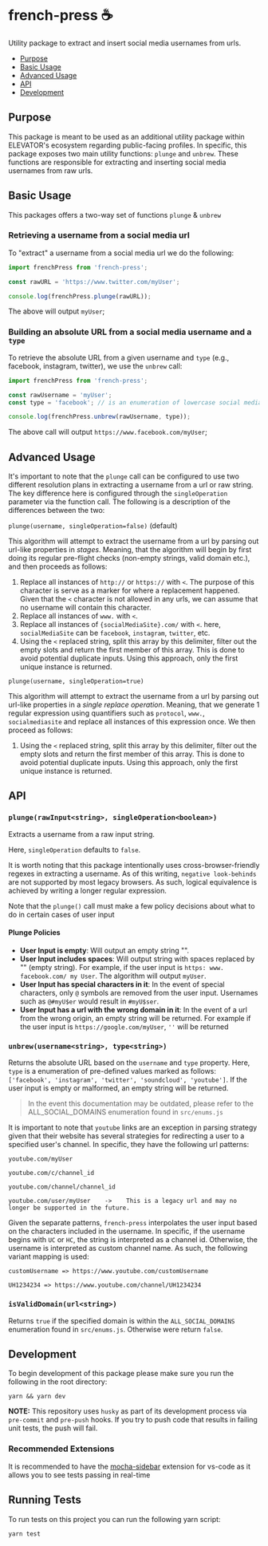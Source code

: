 # french-press ☕️

Utility package to extract and insert social media usernames from urls.

-   [Purpose](#purpose)
-   [Basic Usage](#Basic-Usage)
-   [Advanced Usage](#Advanced-Usage)
-   [API](#API)
-   [Development](#Development)

## Purpose

This package is meant to be used as an additional utility package within ELEVATOR's ecosystem regarding
public-facing profiles. In specific, this package exposes two main utility functions: `plunge` and `unbrew`. These functions are responsible for extracting and inserting social media usernames from raw urls.

## Basic Usage

This packages offers a two-way set of functions `plunge` & `unbrew`

### Retrieving a username from a social media url

To "extract" a username from a social media url we do the following:

```js
import frenchPress from 'french-press';

const rawURL = 'https://www.twitter.com/myUser';

console.log(frenchPress.plunge(rawURL));
```

The above will output `myUser`;

### Building an absolute URL from a social media username and a `type`

To retrieve the absolute URL from a given username and `type` (e.g., facebook, instagram, twitter), we use the `unbrew` call:

```js
import frenchPress from 'french-press';

const rawUsername = 'myUser';
const type = 'facebook'; // is an enumeration of lowercase social media domains.

console.log(frenchPress.unbrew(rawUsername, type));
```

The above call will output `https://www.facebook.com/myUser`;

## Advanced Usage

It's important to note that the `plunge` call can be configured to use two different resolution plans in extracting a username from a url or raw string. The key difference here is configured through the `singleOperation` parameter via the function call. The following is a description of the differences between the two:

`plunge(username, singleOperation=false)` (default)

This algorithm will attempt to extract the username from a url by parsing out url-like properties in _stages_. Meaning, that the algorithm will begin by first doing its regular pre-flight checks (non-empty strings, valid domain etc.), and then proceeds as follows:

1. Replace all instances of `http://` or `https://` with `<`. The purpose of this character is serve as a marker for where a replacement happened. Given that the `<` character is not allowed in any urls, we can assume that no username will contain this character.
2. Replace all instances of `www.` with `<`.
3. Replace all instances of `{socialMediaSite}.com/` with `<`. here, `socialMediaSite` can be `facebook`, `instagram`, `twitter`, etc.
4. Using the `<` replaced string, split this array by this delimiter, filter out the empty slots and return the first member of this array. This is done to avoid potential duplicate inputs. Using this approach, only the first unique instance is returned.

`plunge(username, singleOperation=true)`

This algorithm will attempt to extract the username from a url by parsing out url-like properties in a _single replace operation_. Meaning, that we generate 1 regular expression using quantifiers such as `protocol`, `www.`, `socialmediasite` and replace all instances of this expression once. We then proceed as follows:

1. Using the `<` replaced string, split this array by this delimiter, filter out the empty slots and return the first member of this array. This is done to avoid potential duplicate inputs. Using this approach, only the first unique instance is returned.

## API

### `plunge(rawInput<string>, singleOperation<boolean>)`

Extracts a username from a raw input string.

Here, `singleOperation` defaults to `false`.

It is worth noting that this package intentionally uses cross-browser-friendly regexes in extracting a username. As of this writing, `negative look-behinds` are not supported by most legacy browsers. As such, logical equivalence is achieved by writing a longer regular expression.

Note that the `plunge()` call must make a few policy decisions about what to do in certain cases of user input

#### Plunge Policies

-   **User Input is empty**: Will output an empty string "".
-   **User Input includes spaces**: Will output string with spaces replaced by "" (empty string). For example, if the user input is `https: www. facebook.com/ my User`. The algorithm will output `myUser`.
-   **User Input has special characters in it**: In the event of special characters, only `@` symbols are removed from the user input. Usernames such as `@#myU$er` would result in `#myU$ser`.
-   **User Input has a url with the wrong domain in it**: In the event of a url from the wrong origin, an empty string will be returned. For example if the user input is `https://google.com/myUser`, `''` will be returned

### `unbrew(username<string>, type<string>)`

Returns the absolute URL based on the `username` and `type` property. Here, `type` is a enumeration of pre-defined values marked as follows: `['facebook', 'instagram', 'twitter', 'soundcloud', 'youtube']`. If the user input is empty or malformed, an empty string will be returned.

> In the event this documentation may be outdated, please refer to the ALL_SOCIAL_DOMAINS enumeration found in `src/enums.js`

It is important to note that `youtube` links are an exception in parsing strategy given that their website has several strategies for redirecting a user to a specified user's channel. In specific, they have the following url patterns:

```
youtube.com/myUser

youtube.com/c/channel_id

youtube.com/channel/channel_id

youtube.com/user/myUser    ->    This is a legacy url and may no longer be supported in the future.
```

Given the separate patterns, `french-press` interpolates the user input based on the characters included in the username. In specific, if the username begins with `UC` or `HC`, the string is interpreted as a channel id. Otherwise, the username is interpreted as custom channel name. As such, the following variant mapping is used:

```
customUsername => https://www.youtube.com/customUsername

UH1234234 => https://www.youtube.com/channel/UH1234234
```

### `isValidDomain(url<string>)`

Returns `true` if the specified domain is within the `ALL_SOCIAL_DOMAINS` enumeration found in `src/enums.js`. Otherwise were return `false`.

## Development

To begin development of this package please make sure you run the following in the root directory:

```
yarn && yarn dev
```

**NOTE:** This repository uses `husky` as part of its development process via `pre-commit` and `pre-push` hooks. If you try to push code that results in failing unit tests, the push will fail.

### Recommended Extensions

It is recommended to have the [mocha-sidebar](https://github.com/maty21/mocha-sidebar) extension for vs-code as it allows you to see tests passing in real-time

## Running Tests

To run tests on this project you can run the following yarn script:

```
yarn test
```
